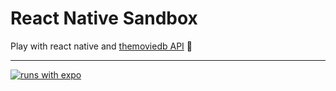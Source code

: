 # React Native Sandbox

Play with react native and [themoviedb API](https://developers.themoviedb.org/) 🥳

---

[![runs with expo](https://img.shields.io/badge/Runs%20with%20Expo-4630EB.svg?style=flat-square&logo=EXPO&labelColor=f3f3f3&logoColor=000)](https://expo.io/)
